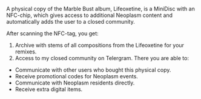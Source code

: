 A physical copy of the Marble Bust album, Lifeoxetine, is a MiniDisc with an NFC-chip, which gives access to additional Neoplasm content and automatically adds the user to a closed community.

After scanning the NFC-tag, you get:
1. Archive with stems of all compositions from the Lifeoxetine for your remixes.
2. Access to my closed community on Telergram. There you are able to:
- Communicate with other users who bought this physical copy.
- Receive promotional codes for Neoplasm events.
- Communicate with Neoplasm residents directly.
- Receive extra digital items. 